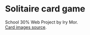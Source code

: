# Solitaire card game

School 30% Web Project by Iry Mor.\
[Card images source](http://code.google.com/archive/p/vector-playing-cards).
